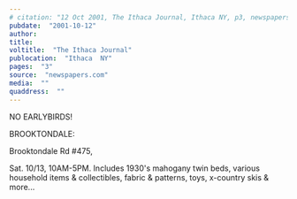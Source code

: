 ```yaml
---
# citation: "12 Oct 2001, The Ithaca Journal, Ithaca NY, p3, newspapers.com."
pubdate:  "2001-10-12"
author: 
title: 
voltitle:  "The Ithaca Journal"
publocation:  "Ithaca  NY"
pages:  "3"
source:  "newspapers.com"
media:  ""
quaddress:  ""
---
```

NO EARLYBIRDS! 

BROOKTONDALE: 

Brooktondale Rd #475, 

Sat. 10/13, 10AM-5PM. Includes 1930's mahogany twin beds, various household items & collectibles, fabric & patterns, toys, x-country skis & more...

